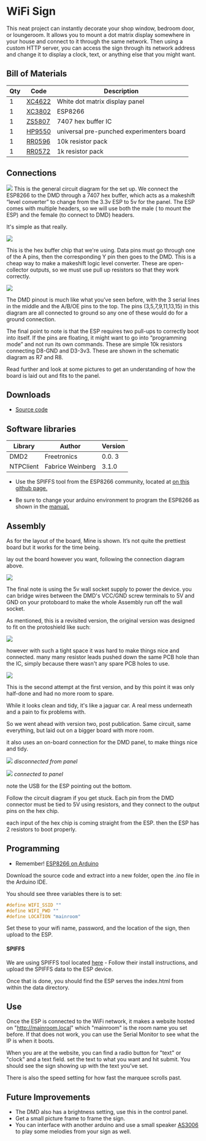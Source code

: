 # WiFi Sign

This neat project can instantly decorate your shop window, bedroom door, or loungeroom. It allows you to mount a dot matrix display somewhere in your house and connect to it through the same network. Then using a custom HTTP server, you can access the sign through its network address and change it to display a clock, text, or anything else that you might want.



## Bill of Materials
| Qty | Code | Description |
| --- | --- | ---|
|1 | [XC4622](http://jaycar.com.au/p/XC4622) | White dot matrix display panel
|1 | [XC3802](http://jaycar.com.au/p/XC3802) | ESP8266
|1 | [ZS5807](http://jaycar.com.au/p/ZS5807) | 7407 hex buffer IC
|1 | [HP9550](http://jaycar.com.au/p/HP9550) | universal pre-punched experimenters board
|1 | [RR0596](http://jaycar.com.au/p/RR0596) | 10k resistor pack
|1 | [RR0572](http://jaycar.com.au/p/RR0572) | 1k resistor pack

## Connections

![](images/schematic.png)
This is the general circuit diagram for the set up. We connect the ESP8266 to the DMD through a 7407 hex buffer, which acts as a makeshift “level converter” to change from the 3.3v ESP to 5v for the panel. The ESP comes with multiple headers, so we will use both the male ( to mount the ESP) and the female (to connect to DMD) headers.

It's simple as that really.

![](images/hex.png)

This is the hex buffer chip that we're using. Data pins must go through one of the A pins, then the corresponding Y pin then goes to the DMD. This is a cheap way to make a makeshift logic level converter. These are open-collector outputs, so we must use pull up resistors so that they work correctly.

![](images/DMD.png)

The DMD pinout is much like what you’ve seen before, with the 3 serial lines in the middle and the A/B/OE pins to the top. The pins (3,5,7,9,11,13,15) in this diagram are all connected to ground so any one of these would do for a ground connection.



The final point to note is that the ESP requires two pull-ups to correctly boot into itself. If the pins are floating, it might want to go into “programming mode” and not run its own commands. These are simple 10k resistors connecting D8-GND and D3-3v3. These are shown in the schematic diagram as R7 and R8.

Read further and look at some pictures to get an understanding of how the board is laid out and fits to the panel.

## Downloads
* [Source code](https://github.com/duinotech/IoT-Wireless-Sign/archive/master.zip)

## Software libraries

|Library | Author | Version | 
|---| ---| --- |
|DMD2 | Freetronics | 0.0. 3 |
|NTPClient | Fabrice Weinberg | 3.1.0 |


* Use the SPIFFS tool from the ESP8266 community, located at [on this github page.](https://github.com/esp8266/arduino-esp8266fs-plugin)

* Be sure to change your arduino environment to program the ESP8266 as shown in the [manual.](https://www.jaycar.com.au/p/XC3802)

## Assembly

As for the layout of the board, Mine is shown. It’s not quite the prettiest board but it works for the time being.

lay out the board however you want, following the connection diagram above.

![](images/board.jpg)

The final note is using the 5v wall socket supply to power the device. you can bridge wires between the DMD's VCC/GND screw terminals to 5V and GND on your protoboard to make the whole Assembly run off the wall socket.

As mentioned, this is a revisited version, the original version was designed to fit on the protoshield like such:

![](images/IMAG0350.jpg)

however with such a tight space it was hard to make things nice and connected. many many resistor leads pushed down the same PCB hole than the IC, simply because there wasn't any spare PCB holes to use.

![](images/IMAG0353.jpg)

This is the second attempt at the first version, and by this point it was only half-done and had no more room to spare.

While it looks clean and tidy, it's like a jaguar car. A real mess underneath and a pain to fix problems with.

So we went ahead with version two, post publication. Same circuit, same everything, but laid out on a bigger board with more room.

it also uses an on-board connection for the DMD panel, to make things nice and tidy.

![](images/IMAG0348.jpg)
_disconnected from panel_

![](images/IMAG0349.jpg)
_connected to panel_

note the USB for the ESP pointing out the bottom.

Follow the circuit diagram if you get stuck. Each pin from the DMD connector must be tied to 5V using resistors, and they connect to the output pins on the hex chip.

each input of the hex chip is coming straight from the ESP.
then the ESP has 2 resistors to boot properly.


## Programming

* Remember! [ESP8266 on Arduino ](https://www.jaycar.com.au/p/XC3802)


Download the source code and extract into a new folder, open the .ino file in the Arduino IDE.

You should see three variables there is to set:

```c++
#define WIFI_SSID ""
#define WIFI_PWD ""
#define LOCATION "mainroom"
```

Set these to your wifi name, password, and the location of the sign, then upload to the ESP.

#### SPIFFS
We are using SPIFFS tool located [here](https://github.com/esp8266/arduino-esp8266fs-plugin) - Follow their install instructions, and upload the SPIFFS data to the ESP device.

Once that is done, you should find the ESP serves the index.html from within the data directory.


## Use

Once the ESP is connected to the WiFi network, it makes a website hosted on "http://mainroom.local" which "mainroom" is the room name you set before. If that does not work, you can use the Serial Monitor to see what the IP is when it boots.

When you are at the website, you can find a radio button for "text" or "clock" and a text field. set the text to what you want and hit submit. You should see the sign showing up with the text you've set.

There is also the speed setting for how fast the marquee scrolls past.


## Future Improvements
* The DMD also has a brightness setting, use this in the control panel.
* Get a small picture frame to frame the sign.
* You can interface with another arduino and use a small speaker [AS3006](http://jaycar.com.au/p/AS3006) to play some melodies from your sign as well.

